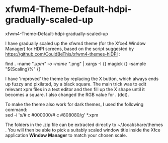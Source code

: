 # xfwm4-Theme-Default-hdpi-gradually-scaled-up
xfwm4-Theme-Default-hdpi-gradually-scaled-up

I have gradually scaled up the xfwm4 theme (for the Xfce4 Window Manager) for HDPI screens, based on the script suggested by https://github.com/CouldBeThis/xfwm4-themes-hiDPI :

find . -name "*.xpm" -o -name "*.png" | xargs -I {} magick {} -sample "${Scaling}%" {}

I have 'improved' the theme by replacing the X button, which always ends up fuzzy and pixilated, by a black square. The main trick was to edit relevant xpm files in a text editor and then fill up the X shape until it becomes a square. I also changed the RGB value for . (dot).

To make the theme also work for dark themes, I used the following command:  
sed -i 's/#      c #000000/#      c #808080/g' *.xpm

The folders in the .zip file can be extracted directly to ~/.local/share/themes .
You will then be able to pick a suitably scaled window title inside the Xfce application **Window Manager** to match your chosen scale.
 
